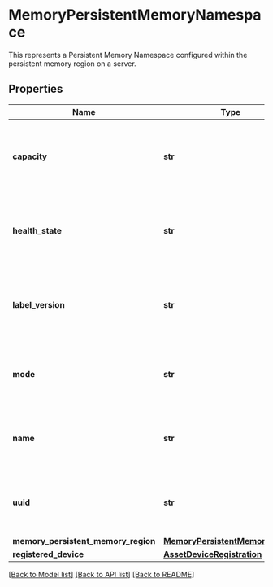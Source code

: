 # MemoryPersistentMemoryNamespace

This represents a Persistent Memory Namespace configured within the persistent memory region on a server. 
## Properties
Name | Type | Description | Notes
------------ | ------------- | ------------- | -------------
**capacity** | **str** | This represents the capacity in GB of a Persistent Memory Namespace.   | [optional] [readonly] 
**health_state** | **str** | This represents the health state of a Persistent Memory Namespace.   | [optional] [readonly] 
**label_version** | **str** | This represents the label version of a Persistent Memory Namespace.   | [optional] [readonly] 
**mode** | **str** | This represents the mode of a Persistent Memory Namespace.   | [optional] [readonly] 
**name** | **str** | This represents the name of a Persistent Memory Namespace.   | [optional] [readonly] 
**uuid** | **str** | This represents the uuid of a Persistent Memory Namespace.    | [optional] [readonly] 
**memory_persistent_memory_region** | [**MemoryPersistentMemoryRegion**](.md) |  | [optional] 
**registered_device** | [**AssetDeviceRegistration**](.md) |  | [optional] 

[[Back to Model list]](../README.md#documentation-for-models) [[Back to API list]](../README.md#documentation-for-api-endpoints) [[Back to README]](../README.md)


